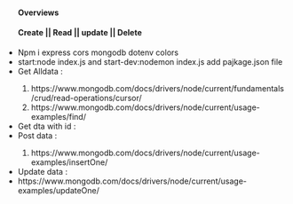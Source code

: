 <ul>
<h4>Overviews</h4>
<h4>Create || Read || update || Delete </h4>
<li>Npm i express cors mongodb dotenv colors </li>
<li>start:node index.js  and start-dev:nodemon index.js add pajkage.json file  </li>
<li>Get Alldata :  </li>
<ol>
<li>https://www.mongodb.com/docs/drivers/node/current/fundamentals/crud/read-operations/cursor/</li>
<li>https://www.mongodb.com/docs/drivers/node/current/usage-examples/find/</li>
</ol>
 <li>Get dta with id :  </li> 
 <li>Post data :  </li>
 <ol>
<li>https://www.mongodb.com/docs/drivers/node/current/usage-examples/insertOne/</li>
</ol>
<li>Update data :  </li>
<li>https://www.mongodb.com/docs/drivers/node/current/usage-examples/updateOne/</li>
</ul>
